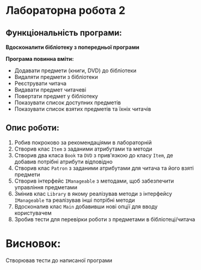 # Лабораторна робота 2

## Функціональність програми:
**Вдосконалити бібліотеку з попередньої програми**

**Програма повинна вміти:**
- Додавати предмети (книги, DVD) до бібліотеки
- Видаляти предмети з бібліотеки
- Реєструвати читача
- Видавати предмет читачеві
- Повертати предмет у бібліотеку
- Показувати список доступних предметів
- Показувати список взятих предметів та їхніх читачів

## Опис роботи:

1. Робив покроково за рекомендаціями в лабораторній
2. Створив клас `Item` з заданими атрибутами та методи
3. Створив два класа `Book` та `DVD` з прив'язкою до класу `Item`, де добавив потрібні атрибути відповідно
4. Створив клас `Patron` з заданими атрибутами для читача та його взяті предмети
5. Створив інтерфейс `IManageable` з методами, щоб забезпечити управління предметами
6. Змінив клас `Library` в якому реалізував методи з інтерфейсу `IManageable` та реалізував інші потрібні методи
7. Вдосконалив клас `Main` добавивши нові опції для вводу користувачем
8. Зробив тести для перевірки роботи з предметами в бібліотеці/читача

# Висновок:
Створював тести до написаної програми